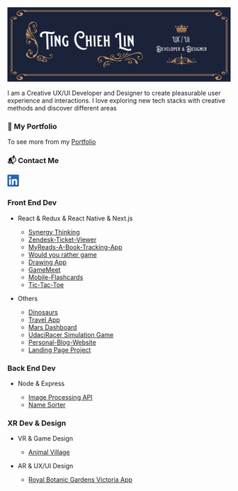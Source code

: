 <img src='./img/TCL-header.png' alt='TCL-header'/>

I am a Creative UX/UI Developer and Designer to create pleasurable user experience and interactions. I love exploring new tech stacks with creative methods and discover different areas

### 💼  My Portfolio

To see more from my [Portfolio](https://tingchiehlin.com/)

### 📬  Contact Me 

<a href="https://www.linkedin.com/in/cooloojayoo/" title="Linked-in"><img src='./img/linkedIn.png' alt='linkedIn' width="26" height="27"/></a>

### Front End Dev

- React & Redux & React Native & Next.js

    - [Synergy Thinking](https://synergy-thinking.vercel.app/)
    - [Zendesk-Ticket-Viewer](https://github.com/TingChiehLin/Zendesk-TicketViewer)
    - [MyReads-A-Book-Tracking-App](https://github.com/TingChiehLin/MyReads-A-Book-Tracking-App)
    - [Would you rather game](https://github.com/TingChiehLin/Would-You-Rather-Game)
    - [Drawing App](https://github.com/TingChiehLin/Drawing-App)
    - [GameMeet](https://gamemeet.vercel.app/)
    - [Mobile-Flashcards](https://github.com/TingChiehLin/Mobile-Flashcards)
    - [Tic-Tac-Toe](https://github.com/TingChiehLin/Tic-Tac-Toe)

- Others

    - [Dinosaurs](https://github.com/TingChiehLin/Dinosaurs)
    - [Travel App](https://github.com/TingChiehLin/Travel-App)
    - [Mars Dashboard](https://github.com/TingChiehLin/Mars-Dashboard)
    - [UdaciRacer Simulation Game](https://github.com/TingChiehLin/UdaciRacer-Sim)
    - [Personal-Blog-Website](https://github.com/TingChiehLin/Personal-Blog-Website)
    - [Landing Page Project](https://github.com/TingChiehLin/Landing-Page)

### Back End Dev

- Node & Express
  
  - [Image Processing API](https://github.com/TingChiehLin/image-processing-api)
  - [Name Sorter](https://github.com/TingChiehLin/name-sorter)
  
### XR Dev & Design

- VR & Game Design
  
  - [Animal Village](https://tingchiehlin.com/animalvillage)
  
- AR & UX/UI Design
  
  - [Royal Botanic Gardens Victoria App](https://tingchiehlin.com/royalbotanicgarden)

